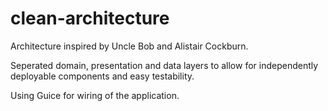 clean-architecture
==================

Architecture inspired by Uncle Bob and Alistair Cockburn.

Seperated domain, presentation and data layers to allow for independently deployable components and easy testability.

Using Guice for wiring of the application.
